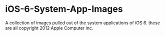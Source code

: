 # iOS-6-System-App-Images
A collection of images pulled out of the system applications of iOS 6. these are all copyright 2012 Apple Computer inc.
